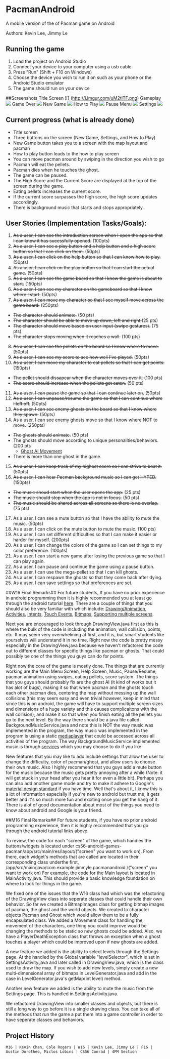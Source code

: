 # PacmanAndroid
A mobile version of the of Pacman game on Android

Authors: Kevin Lee, Jimmy Le

## Running the game
1. Load the project on Android Studio
2. Connect your device to your computer using a usb cable
3. Press "Run" (Shift + F10 on Windows)
4. Choose the device you wish to run it on such as your phone or the Android Studio emulator
5. The game should run on your device

##Screenshots
Title Screen
![] (http://i.imgur.com/uM2tITF.png)
Gameplay
![](http://i.imgur.com/7BPCeaK.png)
Game Over
![](http://i.imgur.com/yZDJ8Ve.png)
New Game
![](http://i.imgur.com/tYzTmNB.png)
How to Play
![](http://i.imgur.com/8koRTPe.png)
Pause Menu
![](http://i.imgur.com/VNNbl3o.png)
Settings
![](http://i.imgur.com/KTMnEkE.png)




## Current progress (what is already done)
* Title screen
* Three buttons on the screen (New Game, Settings, and How to Play)
* New Game button takes you to a screen with the map layout and pacman
* How to play button leads to the how to play screen
* You can move pacman around by swiping in the direction you wish to go
* Pacman will eat the pellets.
* Pacman dies when he touches the ghost.
* The game can be paused.
* The High Score and the Current Score are displayed at the top of the screen during the game.
* Eating pellets increases the current score.
* If the current score surpasses the high score, the high score updates accordingly.
* There is background music that starts and stops appropriately.

## User Stories (Implementation Tasks/Goals):
1. ~~As a user, I can see the introduction screen when I open the app so that I can know it has sucessfully opened.~~ (100pts)
2. ~~As a user, I can see a play button and a help button and a high score button so that I can click on them.~~ (50pts)
3. ~~As a user, I can click on the help button so that I can know how to play.~~ (50pts)
4. ~~As a user, I can click on the play button so that I can start the actual game.~~ (50pts)
5. ~~As a user, I can see the game board so that I know the game is about to start.~~ (150pts)
6. ~~As a user, I can see my character on the gameboard so that I know where I start.~~ (50pts)
7. ~~As a user, I can move my character so that I see myself move across the game board.~~ (250pts)
  * ~~The character should animate.~~ (50 pts)
  * ~~The character should be able to move up down, left and right.~~(25 pts)
  * ~~The character should move based on user input (swipe gestures).~~ (75 pts)
  * ~~The character stops moving when it reaches a wall.~~ (100 pts)
8. ~~As a user, I can see the pellets on the board so I know where to move.~~ (50pts)
9. ~~As a user, I can see my score to see how well I've played.~~ (50pts)
10. ~~As a user, I can move my character to eat pellets so that I can get points.~~ (150pts)
 * ~~The pellet should dissapear when the character moves over it.~~ (100 pts)
 * ~~The score should increase when the pellets get eaten.~~ (50 pts)
11. ~~As a user, I can pause the game so that I can continue later on.~~ (50pts)
12. ~~As a user, I can unpause/resume the game so that I can continue where I left off.~~ (50pts)
13. ~~As a user, I can see enemy ghosts on the board so that I know where they spawn.~~ (50pts)
14. As a user, I can see enemy ghosts move so that I know where NOT to move. (250pts)
 * ~~The ghosts should animate.~~ (50 pts)
 * The ghosts should move according to unique personalities/behaviors. (200 pts
   * [Ghost AI Movement](http://gameinternals.com/post/2072558330/understanding-pac-man-ghost-behavior)
 * There is more than one ghost in the game.
15. ~~As a user, I can keep track of my highest score so I can strive to beat it.~~ (50pts)
16. ~~As a user, I can hear Pacman background music so I can get HYPED.~~ (150pts)
 * ~~The music shoud start when the user opens the app.~~ (25 pts)
 * ~~The music should stop when the app is not in focus.~~ (50 pts)
 * ~~The music should be shared across all screens so there is no overlap.~~ (75 pts)
17. As a user, I can see a mute button so that I have the ability to mute the music. (50pts)
18. As a user, I can click on the mute button to mute the music. (100 pts) 
19. As a user, I can set different difficulties so that I can make it easier or harder for myself. (200pts)
20. As a user, I can change the colors of the game so I can set things to my color preference. (100pts)
21. As a user, I can start a new game after losing the previous game so that I can play again.
22. As a user, I can pause and continue the game using a pause button.
23. As a user, I can use the mega-pellet so that I can kill ghosts.
24. As a user, I can respawn the ghosts so that they come back after dying.
25. As a user, I can save settings so that preferences are set.


##W16 Final Remarks##
For future students, If you have no prior experience in android programming then it is highly recommended you at least go through the android tutorial [here](https://github.com/UCSB-CS56-Projects/cs56-android-getting-started). There are a couple of things that you should also be very familiar with which include: [Drawing/Animation](http://developer.android.com/guide/topics/graphics/2d-graphics.html), [Activities](http://developer.android.com/guide/components/activities.html), [Intents](http://developer.android.com/reference/android/content/Intent.html), [Touch Events](http://developer.android.com/reference/android/view/MotionEvent.html), [Bitmaps](http://developer.android.com/training/displaying-bitmaps/index.html), [Supporting multiple screens](http://developer.android.com/guide/practices/screens_support.html).

Next you are encouraged to look through DrawingView.java first as this is where the bulk of the code is including the animation, wall collision, points, etc. It may seem very overwhelming at first, and it is, but smart students like yourselves will understand it in no time. Right now the code is pretty messy especially in the DrawingView.java because we haven't refactored the code out to different classes for specific things like pacman or ghosts. That could possibly be one of the things you guys can do for points. 

Right now the core of the game is mostly done. The things that are currently working are the Main Menu Screen, Help Screen, Music, Pause/Resume, pacman animation using swipes, eating pellets, score system. The things that you guys should probably fix are the ghost AI (it kind of works but it has alot of bugs), making it so that when pacman and the ghosts touch each other pacman dies, centering the map without messing up the wall collisions (this may seem easy and even trivial however, keep in mind that since this is on android, the game will have to support multiple screen sizes and dimensions of a huge variety and this causes complicaitons with the wall collision), and make it so that when you finish eating all the pellets you go to the next level. By the way there should be a java file called BackgroundMusicService.java and note this is NOT the way music was implemented in the program, the way music was implemented in the program is using a static [mediaplayer](http://developer.android.com/guide/topics/media/mediaplayer.html) that could be accessed across all activities of the program. The way BackgroundMusicService implemented music is through [services](http://developer.android.com/guide/components/services.html) which you may choose to do if you like.

New features that you may like to add include settings that allow the user to change the difficulty, color of pacman/ghost, and allow users to choose their own music. Also I highly recommend that you guys add a mute button for the music because the music gets pretty annoying after a while (Note: it will get stuck in your head after you hear it for even a little bit). Perhaps you can also add another game mode and try to make it adhere to Google's [material design standard](https://www.google.com/design/spec/material-design/introduction.html#) if you have time. Well that's about it, I know this is a lot of information especially if you're new to android but trust me, it gets better and it's so much more fun and exciting once you get the hang of it. There is alot of good documentation about most of the things you need to know about android and Google is your friend.

##M16 Final Remarks##
For future students, if you have no prior android programming experience, then it is highly recommended that you go through the android tutorial links above.

To review, the code for each "screen" of the game, which handles the buttons/widgets is located under cs56-android-games-pacman/app/src/main/res/layout/("screen" you want to work on). From there, each widget's methods that are called are located in their corresponding class underthe first, /app/src/main/java/com.example.jimmyle.pacmanandroid./("screen" you want to work on)  For example, the code for the Main layout is located in MainActivity.java. This should provide a basic knowledge foundation on where to look for things in the game.

We fixed one of the issues that the W16 class had which was the refactoring of the DrawingView class into seperate classes that could handle their own behavior. So far we created a BitmapImages class for getting bitmap images of pacman, the ghost and the world objects. We created to character objects Pacman and Ghost which would allow them to be a fully encapsulated class. We added a Movement class for handling the movement of the characters, one thing you could improve would be changing the methods to be static so new ghosts could be added. Also, we have a PlayerDeathException class that throws an exception when a ghost touches a player which could be improved upon if new ghosts are added.

A new feature we added is the ability to select levels through the Settings page. At the handled by the Global variable "levelSelector", which is set in SettingsActivity.java and later called in DrawingView.java, which is the class used to draw the map. If you wish to add new levels, simply create a new multi-dimensional array of bitmaps in LevelGenerator.java and add in the case in LevelGenerator.java's getMap(int level) method.

Another new feature we added is the ability to mute the music from the Settings page. This is handled in SettingsActivity.java.

We refactored DrawingView into smaller classes and objects, but there is still a long way to go before it is a single drawing class. You can take all of the methods that run the game a put them into a game controller in order to have seperate classes and behaviors. 

## Project History
```
M16 | Kevin Chan, Cole Rogers | W16 | Kevin Lee, Jimmy Le | F16 | Austin Dorotheo, Miclos Lobins | CS56 Conrad | 4PM Section
```
